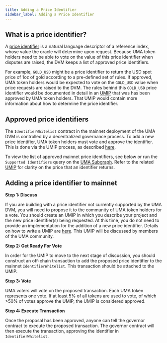```yaml
---
title: Adding a Price Identifier
sidebar_label: Adding a Price Identifier
---
```


## What is a price identifier?

A [price identifier](synthetic-tokens/glossary.md#price-identifier) is a natural language descriptor of a reference index, whose value the oracle will determine upon request.
Because UMA token holders need to be able to vote on the value of this price identifier when disputes are raised, the DVM keeps a list of approved price identifiers.

For example, `GOLD_USD` might be a price identifier to return the USD spot price of 1oz of gold according to a pre-defined set of rules. If approved, UMA token holders would be expected to vote on the `GOLD_USD` value when price requests are raised to the DVM.
The rules behind this `GOLD_USD` price identifier would be documented in detail in an [UMIP](governance/umips.md) that was has been approved by UMA token holders.
That UMIP would contain more information about how to determine the price identifier.

<!-- TODO: Add a link to the UMIP for adding the ETHBTC price identifier when it is ready. -->

## Approved price identifiers

The `IdentifierWhitelist` contract in the mainnet deployment of the UMA DVM is controlled by a decentralized governance process.
To add a new price identifier, UMA token holders must vote and approve the identifier.
This is done via the UMIP process, as described [here](governance/umips.md).

To view the list of approved mainnet price identifiers, see below or run the `Supported Identifiers` query on the [UMA Subgraph](https://thegraph.com/explorer/subgraph/protofire/uma?query=Supported%20Identifiers). Refer to the related [UMIP](https://github.com/UMAprotocol/UMIPs/tree/master/UMIPs) for clarity on the price that an identifier returns.


## Adding a price identifier to mainnet

<b> Step 1: Discuss </b>

If you are building with a price identifier not currently supported by the UMA DVM, you will need to propose it to the community of UMA token holders for a vote.
You should create an UMIP in which you describe your project and the new price identifier(s) being requested.
At this time, you do not need to provide an implementation for the addition of a new price identifier.
Details on how to write a UMIP are [here](governance/umips.md). This UMIP will be discussed by members of the UMA community.

<b> Step 2: Get Ready For Vote </b>

In order for the UMIP to move to the next stage of discussion, you should construct an off-chain transaction to add the proposed price identifier to the mainnet `IdentifierWhitelist`. This transaction should be attached to the UMIP.

<b> Step 3: Vote </b>

UMA voters will vote on the proposed transaction. Each UMA token represents one vote. If at least 5% of all tokens are used to vote, of which >50% of votes approve the UMIP, the UMIP is considered approved.

<b> Step 4: Execute Transaction </b>

Once the proposal has been approved, anyone can tell the governor contract to execute the proposed transaction.
The governor contract will then execute the transaction, approving the identifier in `IdentifierWhitelist`.
